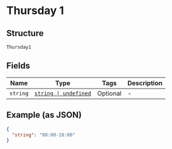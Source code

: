 
# Thursday 1

## Structure

`Thursday1`

## Fields

| Name | Type | Tags | Description |
|  --- | --- | --- | --- |
| `string` | [`string \| undefined`](../../doc/models/string-enum.md) | Optional | - |

## Example (as JSON)

```json
{
  "string": "08:00-18:00"
}
```

